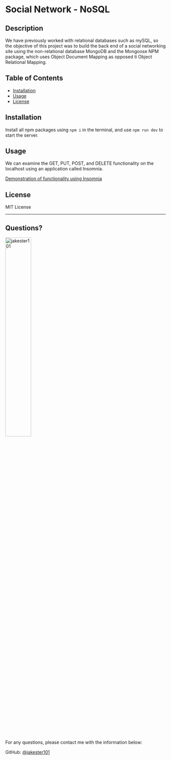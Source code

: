 # Social Network - NoSQL

  ## Description 
  We have previously worked with relational databases such as mySQL, so the objective of this project was to build the back end of a social networking site using the non-relational database MongoDB and the Mongoose NPM package, which uses Object Document Mapping as opposed ti Object Relational Mapping.


  ## Table of Contents
  * [Installation](#installation)
  * [Usage](#usage)
  * [License](#license)
  
  ## Installation
  
  Install all npm packages using ```npm i``` in the terminal, and use ```npm run dev``` to start the server.
  
  ## Usage 
  
  We can examine the GET, PUT, POST, and DELETE functionality on the localhost using an application called Insomnia. 

  [Demonstration of functionality using Insomnia](https://drive.google.com/file/d/1mqYqTMJmemgrOT_VQ9NzCDGDbFSv0ttf/view)
  
  ## License
  
  MIT License
  
  ---
  
  ## Questions?

  <img src="https://avatars.githubusercontent.com/u/55941541?v=4" alt="jakester101" width="40%" />
  
  For any questions, please contact me with the information below:
 
  GitHub: [@jakester101](https://api.github.com/users/jakester101)
  